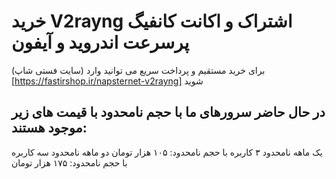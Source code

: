 # خرید V2rayng اشتراک و اکانت کانفیگ پرسرعت اندروید و آیفون

برای خرید مستقیم و پرداخت سریع می توانید وارد (سایت فستی شاپ)[https://fastirshop.ir/napsternet-v2rayng] شوید

                                                              
## در حال حاضر سرورهای ما با حجم نامحدود با قیمت های زیر موجود هستند:
یک ماهه نامحدود ۳ کاربره با حجم نامحدود: ۱۰۵ هزار تومان
دو ماهه نامحدود سه کاربره با حجم نامحدود: ۱۷۵ هزار تومان

